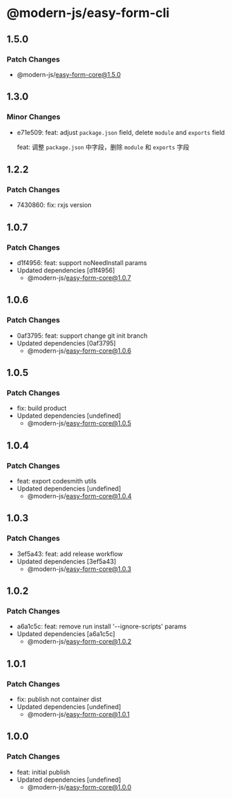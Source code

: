 # @modern-js/easy-form-cli

## 1.5.0

### Patch Changes

- @modern-js/easy-form-core@1.5.0

## 1.3.0

### Minor Changes

- e71e509: feat: adjust `package.json` field, delete `module` and `exports` field

  feat: 调整 `package.json` 中字段，删除 `module` 和 `exports` 字段

## 1.2.2

### Patch Changes

- 7430860: fix: rxjs version

## 1.0.7

### Patch Changes

- d1f4956: feat: support noNeedInstall params
- Updated dependencies [d1f4956]
  - @modern-js/easy-form-core@1.0.7

## 1.0.6

### Patch Changes

- 0af3795: feat: support change git init branch
- Updated dependencies [0af3795]
  - @modern-js/easy-form-core@1.0.6

## 1.0.5

### Patch Changes

- fix: build product
- Updated dependencies [undefined]
  - @modern-js/easy-form-core@1.0.5

## 1.0.4

### Patch Changes

- feat: export codesmith utils
- Updated dependencies [undefined]
  - @modern-js/easy-form-core@1.0.4

## 1.0.3

### Patch Changes

- 3ef5a43: feat: add release workflow
- Updated dependencies [3ef5a43]
  - @modern-js/easy-form-core@1.0.3

## 1.0.2

### Patch Changes

- a6a1c5c: feat: remove run install '--ignore-scripts' params
- Updated dependencies [a6a1c5c]
  - @modern-js/easy-form-core@1.0.2

## 1.0.1

### Patch Changes

- fix: publish not container dist
- Updated dependencies [undefined]
  - @modern-js/easy-form-core@1.0.1

## 1.0.0

### Patch Changes

- feat: initial publish
- Updated dependencies [undefined]
  - @modern-js/easy-form-core@1.0.0
